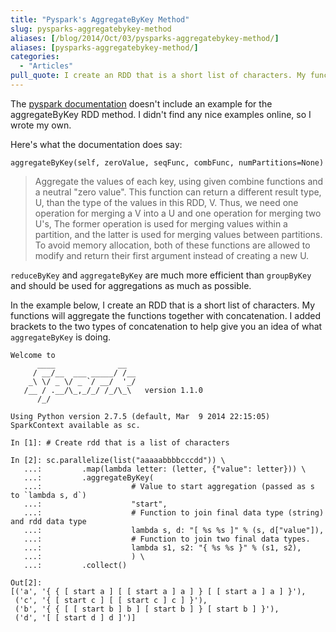 ```yaml
---
title: "Pyspark's AggregateByKey Method"
slug: pysparks-aggregatebykey-method
aliases: [/blog/2014/Oct/03/pysparks-aggregatebykey-method/]
aliases: [pysparks-aggregatebykey-method/]
categories:
  - "Articles"
pull_quote: I create an RDD that is a short list of characters. My functions will aggregate the functions together with concatenation. I added brackets to the two types of concatenation to help give you an idea of what `aggregateByKey` is doing.
---
```


The [pyspark documentation]() doesn't include an example for the aggregateByKey RDD method. I didn't find any nice examples online, so I wrote my own.

Here's what the documentation does say:

`aggregateByKey(self, zeroValue, seqFunc, combFunc, numPartitions=None)`

> Aggregate the values of each key, using given combine functions and a neutral "zero value". This function can return a different result type, U, than the type of the values in this RDD, V. Thus, we need one operation for merging a V into a U and one operation for merging two U's, The former operation is used for merging values within a partition, and the latter is used for merging values between partitions. To avoid memory allocation, both of these functions are allowed to modify and return their first argument instead of creating a new U.

`reduceByKey` and `aggregateByKey` are much more efficient than `groupByKey` and should be used for aggregations as much as possible.

In the example below, I create an RDD that is a short list of characters. My functions will aggregate the functions together with concatenation. I added brackets to the two types of concatenation to help give you an idea of what `aggregateByKey` is doing.

```
Welcome to
      ____              __
     / __/__  ___ _____/ /__
    _\ \/ _ \/ _ `/ __/  '_/
   /__ / .__/\_,_/_/ /_/\_\   version 1.1.0
      /_/

Using Python version 2.7.5 (default, Mar  9 2014 22:15:05)
SparkContext available as sc.

In [1]: # Create rdd that is a list of characters

In [2]: sc.parallelize(list("aaaaabbbbcccdd")) \
   ...:         .map(lambda letter: (letter, {"value": letter})) \
   ...:         .aggregateByKey(
   ...:                    # Value to start aggregation (passed as s to `lambda s, d`)
   ...:                    "start",
   ...:                    # Function to join final data type (string) and rdd data type
   ...:                    lambda s, d: "[ %s %s ]" % (s, d["value"]),
   ...:                    # Function to join two final data types.
   ...:                    lambda s1, s2: "{ %s %s }" % (s1, s2),
   ...:                    ) \
   ...:         .collect()

Out[2]:
[('a', '{ { [ start a ] [ [ start a ] a ] } [ [ start a ] a ] }'),
 ('c', '{ [ start c ] [ [ start c ] c ] }'),
 ('b', '{ { [ [ start b ] b ] [ start b ] } [ start b ] }'),
 ('d', '[ [ start d ] d ]')]

```
